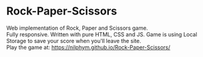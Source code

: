 # Rock-Paper-Scissors
Web implementation of Rock, Paper and Scissors game.  
Fully responsive. Written with pure HTML, CSS and JS. Game is using Local Storage to save your score when you'll leave the site.  
Play the game at: https://nilphym.github.io/Rock-Paper-Scissors/
